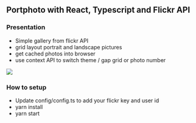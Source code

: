 ## Portphoto with React, Typescript and Flickr API

### Presentation

- Simple gallery from flickr API
- grid layout portrait and landscape pictures
- get cached photos into browser
- use context API to switch theme / gap grid or photo number

![](readme-picture.gif)

### How to setup

- Update config/config.ts to add your flickr key and user id
- yarn install
- yarn start
